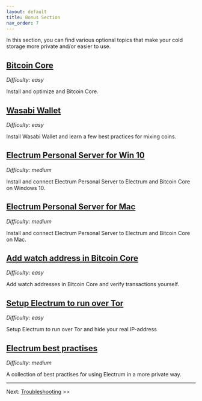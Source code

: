 ```yaml
---
layout: default
title: Bonus Section
nav_order: 7
---
```


In this section, you can find various optional topics that make your cold storage more private and/or easier to use. 

## [**Bitcoin Core**](hodl-guide_61_bitcoin-core.md)

*Difficulty: easy*

Install and optimize and Bitcoin Core.

## [**Wasabi Wallet**](hodl-guide_62_wasabi-wallet.md)

*Difficulty: easy*

Install Wasabi Wallet and learn a few best practices for mixing coins.

## [**Electrum Personal Server for Win 10**](hodl-guide_63_eps-win.md)

*Difficulty: medium*

Install and connect Electrum Personal Server to Electrum and Bitcoin Core on Windows 10.

## [**Electrum Personal Server for Mac**](hodl-guide_64_eps-mac.md)

*Difficulty: medium*

Install and connect Electrum Personal Server to Electrum and Bitcoin Core on Mac.

## [**Add watch address in Bitcoin Core**](hodl-guide_65_watch-address.md)

*Difficulty: easy*

Add watch addresses in Bitcoin Core and verify transactions yourself.

## [**Setup Electrum to run over Tor**](hodl-guide_66_electrum-tor.md)

*Difficulty: easy* 

Setup Electrum to run over Tor and hide your real IP-address

## [**Electrum best practises**](hodl-guide_67_electrum-bp.md)

*Difficulty: medium* 

A collection of best practises for using Electrum in a more private way.

---

Next: [Troubleshooting](hodl-guide_70_troubleshooting.md) >>
